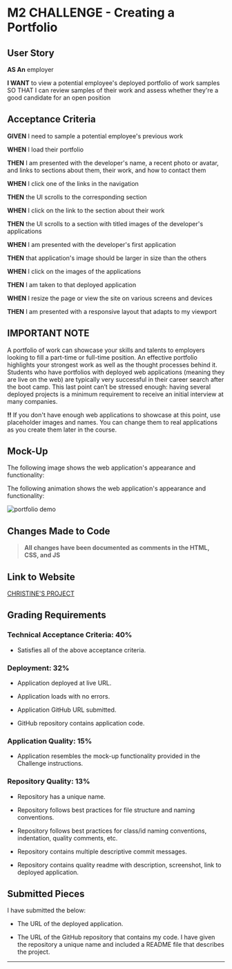 # M2 CHALLENGE - Creating a Portfolio

## User Story

**AS An** employer

**I WANT** to view a potential employee's deployed portfolio of work samples
SO THAT I can review samples of their work and assess whether they're a good candidate for an open position


## Acceptance Criteria

**GIVEN** I need to sample a potential employee's previous work

**WHEN** I load their portfolio

**THEN** I am presented with the developer's name, a recent photo or avatar, and links to sections about them, their work, and how to contact them

**WHEN** I click one of the links in the navigation

**THEN** the UI scrolls to the corresponding section

**WHEN** I click on the link to the section about their work

**THEN** the UI scrolls to a section with titled images of the developer's applications

**WHEN** I am presented with the developer's first application

**THEN** that application's image should be larger in size than the others

**WHEN** I click on the images of the applications

**THEN** I am taken to that deployed application

**WHEN** I resize the page or view the site on various screens and devices

**THEN** I am presented with a responsive layout that adapts to my viewport

## IMPORTANT NOTE

A portfolio of work can showcase your skills and talents to employers looking to fill a part-time or full-time position. An effective portfolio highlights your strongest work as well as the thought processes behind it. Students who have portfolios with deployed web applications (meaning they are live on the web) are typically very successful in their career search after the boot camp. This last point can’t be stressed enough: having several deployed projects is a minimum requirement to receive an initial interview at many companies. 

**!!** If you don't have enough web applications to showcase at this point, use placeholder images and names. You can change them to real applications as you create them later in the course.


## Mock-Up

The following image shows the web application's appearance and functionality:

The following animation shows the web application's appearance and functionality:

![portfolio demo](./assets/02-advanced-css-homework-demo.gif)

## Changes Made to Code

> **All changes have been documented as comments in the HTML, CSS, and JS**

## Link to Website

[CHRISTINE'S PROJECT](https://christiecamp.github.io/christiecamp-portfolio/)


## Grading Requirements


### Technical Acceptance Criteria: 40%

* Satisfies all of the above acceptance criteria.

### Deployment: 32%

* Application deployed at live URL.

* Application loads with no errors.

* Application GitHub URL submitted.

* GitHub repository contains application code.

### Application Quality: 15%

* Application resembles the mock-up functionality provided in the Challenge instructions.

### Repository Quality: 13%

* Repository has a unique name.

* Repository follows best practices for file structure and naming conventions.

* Repository follows best practices for class/id naming conventions, indentation, quality comments, etc.

* Repository contains multiple descriptive commit messages.

* Repository contains quality readme with description, screenshot, link to deployed application.

## Submitted Pieces

I have submitted the below:

* The URL of the deployed application.

* The URL of the GitHub repository that contains my code. I have given the repository a unique name and included a README file that describes the project.

---
